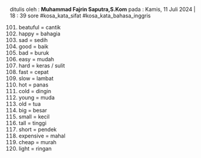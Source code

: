 ditulis oleh : **Muhammad Fajrin Saputra,S.Kom**
pada : Kamis, 11 Juli  2024 | 18 : 39 sore
#kosa_kata_sifat #kosa_kata_bahasa_inggris 

101. beatuful = cantik
102. happy = bahagia
103. sad = sedih
104. good = baik
105. bad = buruk
106. easy = mudah
107. hard = keras / sulit
108. fast = cepat
109. slow = lambat
110. hot = panas
111. cold = dingin
112. young = muda
113. old = tua
114. big = besar
115. small = kecil
116. tall = tinggi
117. short = pendek
118. expensive = mahal
119. cheap = murah
220. light = ringan
